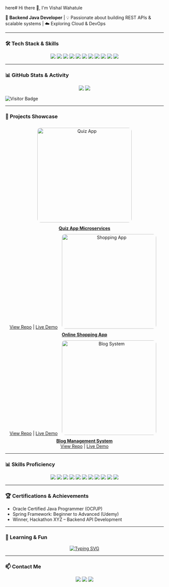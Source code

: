 here# Hi there 👋, I'm Vishal Wahatule  

🚀 **Backend Java Developer** | 💡 Passionate about building REST APIs & scalable systems | ☁️ Exploring Cloud & DevOps  

---

### 🛠️ Tech Stack & Skills  

<p align="center">
  <img src="https://img.shields.io/badge/Java-ED8B00?style=for-the-badge&logo=openjdk&logoColor=white"/>
  <img src="https://img.shields.io/badge/SpringBoot-6DB33F?style=for-the-badge&logo=springboot&logoColor=white"/>
  <img src="https://img.shields.io/badge/Hibernate-59666C?style=for-the-badge&logo=hibernate&logoColor=white"/>
  <img src="https://img.shields.io/badge/MySQL-005C84?style=for-the-badge&logo=mysql&logoColor=white"/>
  <img src="https://img.shields.io/badge/PostgreSQL-316192?style=for-the-badge&logo=postgresql&logoColor=white"/>
  <img src="https://img.shields.io/badge/HTML-E34F26?style=for-the-badge&logo=html5&logoColor=white"/>
  <img src="https://img.shields.io/badge/CSS-1572B6?style=for-the-badge&logo=css3&logoColor=white"/>
  <img src="https://img.shields.io/badge/JavaScript-F7DF1E?style=for-the-badge&logo=javascript&logoColor=black"/>
  <img src="https://img.shields.io/badge/Bootstrap-563D7C?style=for-the-badge&logo=bootstrap&logoColor=white"/>
  <img src="https://img.shields.io/badge/Docker-2496ED?style=for-the-badge&logo=docker&logoColor=white"/>
  <img src="https://img.shields.io/badge/Azure-0089D6?style=for-the-badge&logo=microsoft-azure&logoColor=white"/>
</p>

---

### 📊 GitHub Stats & Activity  

<p align="center">
  <img src="https://github-readme-stats.vercel.app/api?username=vishal-wahatule-git&show_icons=true&theme=tokyonight&count_private=true&hide=issues"/>
  <img src="https://github-readme-streak-stats.herokuapp.com/?user=vishal-wahatule-git&theme=tokyonight"/>
</p>

![Visitor Badge](https://visitor-badge.laobi.icu/badge?page_id=vishal-wahatule-git)

---

### 💼 Projects Showcase  

<div align="center">

<a href="https://github.com/vishal-wahatule-git/quiz-app" target="_blank">
  <img src="https://via.placeholder.com/300x150.png?text=Quiz+App" alt="Quiz App" width="300" style="margin:10px; border-radius:10px;"/>
  <br>
  <b>Quiz App Microservices</b>  
  <br>
  <a href="https://github.com/vishal-wahatule-git/quiz-app" target="_blank">View Repo</a> | <a href="#" target="_blank">Live Demo</a>
</a>

<a href="https://github.com/vishal-wahatule-git/shopping-app" target="_blank">
  <img src="https://via.placeholder.com/300x150.png?text=Shopping+App" alt="Shopping App" width="300" style="margin:10px; border-radius:10px;"/>
  <br>
  <b>Online Shopping App</b>  
  <br>
  <a href="https://github.com/vishal-wahatule-git/shopping-app" target="_blank">View Repo</a> | <a href="#" target="_blank">Live Demo</a>
</a>

<a href="https://github.com/vishal-wahatule-git/blog-system" target="_blank">
  <img src="https://via.placeholder.com/300x150.png?text=Blog+System" alt="Blog System" width="300" style="margin:10px; border-radius:10px;"/>
  <br>
  <b>Blog Management System</b>  
  <br>
  <a href="https://github.com/vishal-wahatule-git/blog-system" target="_blank">View Repo</a> | <a href="#" target="_blank">Live Demo</a>
</a>

</div>

---

### 📊 Skills Proficiency  

<p align="center">
  <img src="https://img.shields.io/badge/Java-90%25-brightgreen"/>
  <img src="https://img.shields.io/badge/SpringBoot-85%25-brightgreen"/>
  <img src="https://img.shields.io/badge/Hibernate-80%25-brightgreen"/>
  <img src="https://img.shields.io/badge/MySQL-85%25-blue"/>
  <img src="https://img.shields.io/badge/PostgreSQL-70%25-blue"/>
  <img src="https://img.shields.io/badge/HTML-80%25-orange"/>
  <img src="https://img.shields.io/badge/CSS-75%25-blue"/>
  <img src="https://img.shields.io/badge/JS-70%25-yellow"/>
  <img src="https://img.shields.io/badge/Bootstrap-65%25-purple"/>
  <img src="https://img.shields.io/badge/Docker-60%25-lightgrey"/>
  <img src="https://img.shields.io/badge/Azure-50%25-lightblue"/>
</p>

---

### 🏆 Certifications & Achievements  
- Oracle Certified Java Programmer (OCPJP)  
- Spring Framework: Beginner to Advanced (Udemy)  
- Winner, Hackathon XYZ – Backend API Development  

---

### 🌱 Learning & Fun  

<p align="center">
  <a href="https://git.io/typing-svg">
    <img src="https://readme-typing-svg.demolab.com?font=Fira+Code&pause=1000&color=F75C7E&center=true&width=500&lines=Backend+Java+Developer;Spring+Boot+%7C+Hibernate+%7C+MySQL;API+Development+%26+Documentation;Always+Learning+New+Things!" alt="Typing SVG" />
  </a>
</p>

---

### 📫 Contact Me
<p align="center">
  <a href="mailto:vishal.vahatule02@gmail.com"><img src="https://img.shields.io/badge/Email-vishal.vahatule02@gmail.com-red?style=for-the-badge&logo=gmail&logoColor=white"/></a>
  <a href="YOUR_LINKEDIN_URL"><img src="https://img.shields.io/badge/LinkedIn-Vishal-blue?style=for-the-badge&logo=linkedin&logoColor=white"/></a>
  <a href="YOUR_RESUME_LINK"><img src="https://img.shields.io/badge/Resume-Download-green?style=for-the-badge&logo=adobe&logoColor=white"/></a>
</p>

